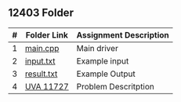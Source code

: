 ##  12403 Folder
|   #   | Folder Link | Assignment Description |
| :---: | ----------- | ---------------------- |
|   1   |<a href="https://github.com/LandenSJones/4883-Programming_Techniques-Jones/blob/master/Assignments/P01/12403/main.cpp">main.cpp</a>|Main driver|
|   2   |<a href="https://github.com/LandenSJones/4883-Programming_Techniques-Jones/blob/master/Assignments/P01/12403/input.txt">input.txt</a>|Example input|
|   3   |<a href="https://github.com/LandenSJones/4883-Programming_Techniques-Jones/blob/master/Assignments/P01/12403/result.txt">result.txt</a>|Example Output|
|   4   |<a href="https://github.com/LandenSJones/4883-Programming_Techniques-Jones/blob/master/Assignments/P01/12403/UVA%2012403.pdf">UVA 11727</a>|Problem Descritption|
